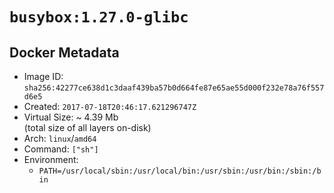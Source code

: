 # `busybox:1.27.0-glibc`

## Docker Metadata

- Image ID: `sha256:42277ce638d1c3daaf439ba57b0d664fe87e65ae55d000f232e78a76f557d6e5`
- Created: `2017-07-18T20:46:17.621296747Z`
- Virtual Size: ~ 4.39 Mb  
  (total size of all layers on-disk)
- Arch: `linux`/`amd64`
- Command: `["sh"]`
- Environment:
  - `PATH=/usr/local/sbin:/usr/local/bin:/usr/sbin:/usr/bin:/sbin:/bin`
